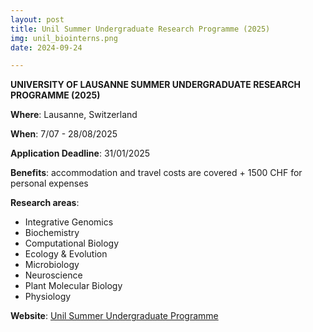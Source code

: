 ```yaml
---
layout: post
title: Unil Summer Undergraduate Research Programme (2025)
img: unil_biointerns.png
date: 2024-09-24

---
```


**UNIVERSITY OF LAUSANNE SUMMER UNDERGRADUATE RESEARCH PROGRAMME (2025)**

**Where**: Lausanne, Switzerland

**When**: 7/07 - 28/08/2025

**Application Deadline**: 31/01/2025

**Benefits**: accommodation and travel costs are covered + 1500 CHF for personal expenses

**Research areas**:

 * Integrative Genomics 
 * Biochemistry
 * Computational Biology
 * Ecology & Evolution
 * Microbiology 
 * Neuroscience 
 * Plant Molecular Biology 
 * Physiology 

**Website**: [Unil Summer Undergraduate Programme](https://www.unil.ch/eb-sur/en/home.html)

